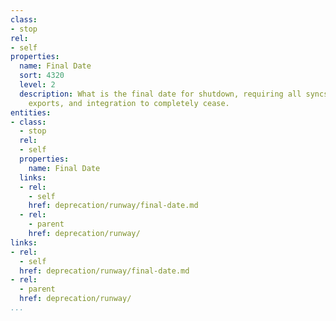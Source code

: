 ```yaml
---
class:
- stop
rel:
- self
properties:
  name: Final Date
  sort: 4320
  level: 2
  description: What is the final date for shutdown, requiring all syncs, migrations,
    exports, and integration to completely cease.
entities:
- class:
  - stop
  rel:
  - self
  properties:
    name: Final Date
  links:
  - rel:
    - self
    href: deprecation/runway/final-date.md
  - rel:
    - parent
    href: deprecation/runway/
links:
- rel:
  - self
  href: deprecation/runway/final-date.md
- rel:
  - parent
  href: deprecation/runway/
...
```

